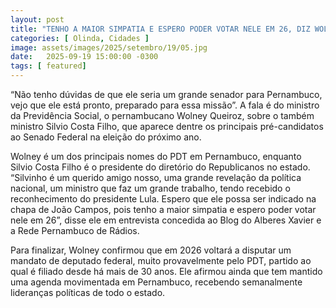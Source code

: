 ```yaml
---
layout: post
title: "TENHO A MAIOR SIMPATIA E ESPERO PODER VOTAR NELE EM 26, DIZ WOLNEY QUEIROZ SOBRE CANDIDATURA DE SILVIO COSTA FILHO AO SENADO FEDERAL"
categories: [ Olinda, Cidades ]
image: assets/images/2025/setembro/19/05.jpg
date:   2025-09-19 15:00:00 -0300
tags: [ featured]
---  
```

“Não tenho dúvidas de que ele seria um grande senador para Pernambuco, vejo que ele está pronto, preparado para essa missão”. A fala é do ministro da Previdência Social, o pernambucano Wolney Queiroz, sobre o também ministro Silvio Costa Filho, que aparece dentre os principais pré-candidatos ao Senado Federal na eleição do próximo ano.

Wolney é um dos principais nomes do PDT em Pernambuco, enquanto Silvio Costa Filho é o presidente do diretório do Republicanos no estado. “Silvinho é um querido amigo nosso, uma grande revelação da política nacional, um ministro que faz um grande trabalho, tendo recebido o reconhecimento do presidente Lula. Espero que ele possa ser indicado na chapa de João Campos, pois tenho a maior simpatia e espero poder votar nele em 26”, disse ele em entrevista concedida ao Blog do Alberes Xavier e a Rede Pernambuco de Rádios.

Para finalizar, Wolney confirmou que em 2026 voltará a disputar um mandato de deputado federal, muito provavelmente pelo PDT, partido ao qual é filiado desde há mais de 30 anos. Ele afirmou ainda que tem mantido uma agenda movimentada em Pernambuco, recebendo semanalmente lideranças políticas de todo o estado.